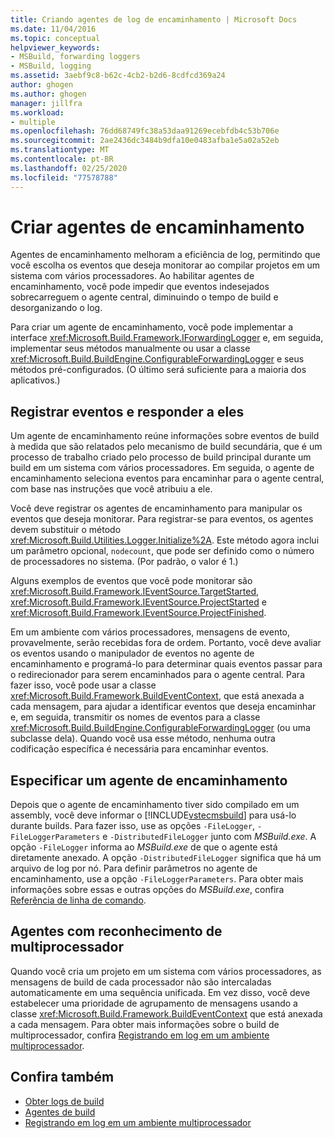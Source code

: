```yaml
---
title: Criando agentes de log de encaminhamento | Microsoft Docs
ms.date: 11/04/2016
ms.topic: conceptual
helpviewer_keywords:
- MSBuild, forwarding loggers
- MSBuild, logging
ms.assetid: 3aebf9c8-b62c-4cb2-b2d6-8cdfcd369a24
author: ghogen
ms.author: ghogen
manager: jillfra
ms.workload:
- multiple
ms.openlocfilehash: 76dd68749fc38a53daa91269ecebfdb4c53b706e
ms.sourcegitcommit: 2ae2436dc3484b9dfa10e0483afba1e5a02a52eb
ms.translationtype: MT
ms.contentlocale: pt-BR
ms.lasthandoff: 02/25/2020
ms.locfileid: "77578788"
---
```

# <a name="create-forwarding-loggers"></a>Criar agentes de encaminhamento
Agentes de encaminhamento melhoram a eficiência de log, permitindo que você escolha os eventos que deseja monitorar ao compilar projetos em um sistema com vários processadores. Ao habilitar agentes de encaminhamento, você pode impedir que eventos indesejados sobrecarreguem o agente central, diminuindo o tempo de build e desorganizando o log.

 Para criar um agente de encaminhamento, você pode implementar a interface <xref:Microsoft.Build.Framework.IForwardingLogger> e, em seguida, implementar seus métodos manualmente ou usar a classe <xref:Microsoft.Build.BuildEngine.ConfigurableForwardingLogger> e seus métodos pré-configurados. (O último será suficiente para a maioria dos aplicativos.)

## <a name="register-events-and-respond-to-them"></a>Registrar eventos e responder a eles
 Um agente de encaminhamento reúne informações sobre eventos de build à medida que são relatados pelo mecanismo de build secundária, que é um processo de trabalho criado pelo processo de build principal durante um build em um sistema com vários processadores. Em seguida, o agente de encaminhamento seleciona eventos para encaminhar para o agente central, com base nas instruções que você atribuiu a ele.

 Você deve registrar os agentes de encaminhamento para manipular os eventos que deseja monitorar. Para registrar-se para eventos, os agentes devem substituir o método <xref:Microsoft.Build.Utilities.Logger.Initialize%2A>. Este método agora inclui um parâmetro opcional, `nodecount`, que pode ser definido como o número de processadores no sistema. (Por padrão, o valor é 1.)

 Alguns exemplos de eventos que você pode monitorar são <xref:Microsoft.Build.Framework.IEventSource.TargetStarted>, <xref:Microsoft.Build.Framework.IEventSource.ProjectStarted> e <xref:Microsoft.Build.Framework.IEventSource.ProjectFinished>.

 Em um ambiente com vários processadores, mensagens de evento, provavelmente, serão recebidas fora de ordem. Portanto, você deve avaliar os eventos usando o manipulador de eventos no agente de encaminhamento e programá-lo para determinar quais eventos passar para o redirecionador para serem encaminhados para o agente central. Para fazer isso, você pode usar a classe <xref:Microsoft.Build.Framework.BuildEventContext>, que está anexada a cada mensagem, para ajudar a identificar eventos que deseja encaminhar e, em seguida, transmitir os nomes de eventos para a classe <xref:Microsoft.Build.BuildEngine.ConfigurableForwardingLogger> (ou uma subclasse dela). Quando você usa esse método, nenhuma outra codificação específica é necessária para encaminhar eventos.

## <a name="specify-a-forwarding-logger"></a>Especificar um agente de encaminhamento
 Depois que o agente de encaminhamento tiver sido compilado em um assembly, você deve informar o [!INCLUDE[vstecmsbuild](../extensibility/internals/includes/vstecmsbuild_md.md)] para usá-lo durante builds. Para fazer isso, use as opções `-FileLogger`, `-FileLoggerParameters` e `-DistributedFileLogger` junto com *MSBuild.exe*. A opção `-FileLogger` informa ao *MSBuild.exe* de que o agente está diretamente anexado. A opção `-DistributedFileLogger` significa que há um arquivo de log por nó. Para definir parâmetros no agente de encaminhamento, use a opção `-FileLoggerParameters`. Para obter mais informações sobre essas e outras opções do *MSBuild.exe*, confira [Referência de linha de comando](../msbuild/msbuild-command-line-reference.md).

## <a name="multi-processor-aware-loggers"></a>Agentes com reconhecimento de multiprocessador
 Quando você cria um projeto em um sistema com vários processadores, as mensagens de build de cada processador não são intercaladas automaticamente em uma sequência unificada. Em vez disso, você deve estabelecer uma prioridade de agrupamento de mensagens usando a classe <xref:Microsoft.Build.Framework.BuildEventContext> que está anexada a cada mensagem. Para obter mais informações sobre o build de multiprocessador, confira [Registrando em log em um ambiente multiprocessador](../msbuild/logging-in-a-multi-processor-environment.md).

## <a name="see-also"></a>Confira também
- [Obter logs de build](../msbuild/obtaining-build-logs-with-msbuild.md)
- [Agentes de build](../msbuild/build-loggers.md)
- [Registrando em log em um ambiente multiprocessador](../msbuild/logging-in-a-multi-processor-environment.md)